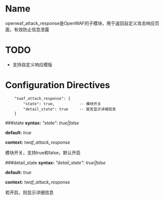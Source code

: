 Name
====

openwaf_attack_response是OpenWAF的子模块，用于返回自定义攻击响应页面，有效防止信息泄露

TODO
====

* 支持自定义响应模版

Configuration Directives
========================

```
    "twaf_attack_response": {
        "state": true,           -- 模块开关
        "detail_state": true     -- 是否显示详细信息
    }
```

###state
**syntax:** *"state": true|false*

**default:** *true*

**context:** *twaf_attack_response*

模块开关，支持true和false，默认开启

###detail_state
**syntax:** *"detail_state": true|false*

**default:** *true*

**context:** *twaf_attack_response*

若开启，则显示详细信息